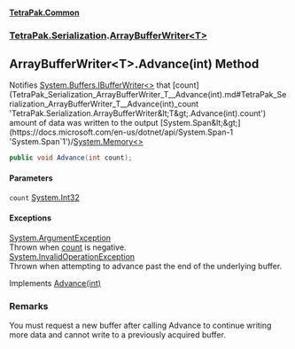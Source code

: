 #### [TetraPak.Common](index.md 'index')
### [TetraPak.Serialization](TetraPak_Serialization.md 'TetraPak.Serialization').[ArrayBufferWriter&lt;T&gt;](TetraPak_Serialization_ArrayBufferWriter_T_.md 'TetraPak.Serialization.ArrayBufferWriter&lt;T&gt;')
## ArrayBufferWriter&lt;T&gt;.Advance(int) Method
Notifies [System.Buffers.IBufferWriter&lt;&gt;](https://docs.microsoft.com/en-us/dotnet/api/System.Buffers.IBufferWriter-1 'System.Buffers.IBufferWriter`1') that [count](TetraPak_Serialization_ArrayBufferWriter_T__Advance(int).md#TetraPak_Serialization_ArrayBufferWriter_T__Advance(int)_count 'TetraPak.Serialization.ArrayBufferWriter&lt;T&gt;.Advance(int).count') amount of data was written to the output [System.Span&lt;&gt;](https://docs.microsoft.com/en-us/dotnet/api/System.Span-1 'System.Span`1')/[System.Memory&lt;&gt;](https://docs.microsoft.com/en-us/dotnet/api/System.Memory-1 'System.Memory`1')
```csharp
public void Advance(int count);
```
#### Parameters
<a name='TetraPak_Serialization_ArrayBufferWriter_T__Advance(int)_count'></a>
`count` [System.Int32](https://docs.microsoft.com/en-us/dotnet/api/System.Int32 'System.Int32')  
  
#### Exceptions
[System.ArgumentException](https://docs.microsoft.com/en-us/dotnet/api/System.ArgumentException 'System.ArgumentException')  
Thrown when [count](TetraPak_Serialization_ArrayBufferWriter_T__Advance(int).md#TetraPak_Serialization_ArrayBufferWriter_T__Advance(int)_count 'TetraPak.Serialization.ArrayBufferWriter&lt;T&gt;.Advance(int).count') is negative.  
[System.InvalidOperationException](https://docs.microsoft.com/en-us/dotnet/api/System.InvalidOperationException 'System.InvalidOperationException')  
Thrown when attempting to advance past the end of the underlying buffer.  

Implements [Advance(int)](https://docs.microsoft.com/en-us/dotnet/api/System.Buffers.IBufferWriter-1.Advance#System_Buffers_IBufferWriter_1_Advance_System_Int32_ 'System.Buffers.IBufferWriter`1.Advance(System.Int32)')  
### Remarks
You must request a new buffer after calling Advance to continue writing more data and cannot write to a previously acquired buffer.  
